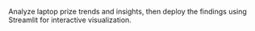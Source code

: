 Analyze laptop prize trends and insights, then deploy the findings using Streamlit for interactive visualization.
